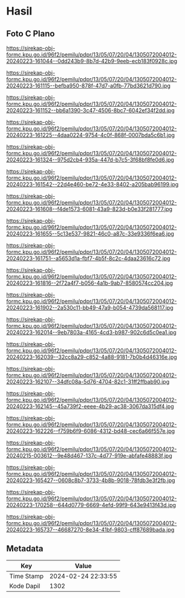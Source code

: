 # Hasil

## Foto C Plano

https://sirekap-obj-formc.kpu.go.id/96f2/pemilu/pdpr/13/05/07/20/04/1305072004012-20240223-161044--0dd243b9-8b7d-42b9-9eeb-ecb183f0928c.jpg

https://sirekap-obj-formc.kpu.go.id/96f2/pemilu/pdpr/13/05/07/20/04/1305072004012-20240223-161115--befba950-878f-47d7-a0fb-77bd3621d790.jpg

https://sirekap-obj-formc.kpu.go.id/96f2/pemilu/pdpr/13/05/07/20/04/1305072004012-20240223-161152--bb6a1390-3c47-4506-8bc7-6042ef34f2dd.jpg

https://sirekap-obj-formc.kpu.go.id/96f2/pemilu/pdpr/13/05/07/20/04/1305072004012-20240223-161225--4daa0224-9754-4c0f-868f-0007bda5c6b1.jpg

https://sirekap-obj-formc.kpu.go.id/96f2/pemilu/pdpr/13/05/07/20/04/1305072004012-20240223-161324--975d2cb4-935a-447d-b7c5-3f68bf8fe0d6.jpg

https://sirekap-obj-formc.kpu.go.id/96f2/pemilu/pdpr/13/05/07/20/04/1305072004012-20240223-161542--22d4e460-be72-4e33-8402-a205bab96199.jpg

https://sirekap-obj-formc.kpu.go.id/96f2/pemilu/pdpr/13/05/07/20/04/1305072004012-20240223-161608--f4de1573-6081-43a9-823d-b0e33f281777.jpg

https://sirekap-obj-formc.kpu.go.id/96f2/pemilu/pdpr/13/05/07/20/04/1305072004012-20240223-161655--5c13e537-9821-46c0-a87c-33e9336f6ea6.jpg

https://sirekap-obj-formc.kpu.go.id/96f2/pemilu/pdpr/13/05/07/20/04/1305072004012-20240223-161751--a5653d1a-fbf7-4b5f-8c2c-4daa23616c72.jpg

https://sirekap-obj-formc.kpu.go.id/96f2/pemilu/pdpr/13/05/07/20/04/1305072004012-20240223-161816--2f72a4f7-b056-4a1b-9ab7-8580574cc204.jpg

https://sirekap-obj-formc.kpu.go.id/96f2/pemilu/pdpr/13/05/07/20/04/1305072004012-20240223-161902--2a530c11-bb49-47a9-b054-4739da568117.jpg

https://sirekap-obj-formc.kpu.go.id/96f2/pemilu/pdpr/13/05/07/20/04/1305072004012-20240223-162014--9eb7803a-4165-4cd3-b987-902c6d5c0ea1.jpg

https://sirekap-obj-formc.kpu.go.id/96f2/pemilu/pdpr/13/05/07/20/04/1305072004012-20240223-162039--32cc8a29-c852-4a88-9181-7b0b4d46316e.jpg

https://sirekap-obj-formc.kpu.go.id/96f2/pemilu/pdpr/13/05/07/20/04/1305072004012-20240223-162107--34dfc08a-5d76-4704-82c1-31ff2ffbab90.jpg

https://sirekap-obj-formc.kpu.go.id/96f2/pemilu/pdpr/13/05/07/20/04/1305072004012-20240223-162145--45a739f2-eeee-4b29-ac38-3067da315df4.jpg

https://sirekap-obj-formc.kpu.go.id/96f2/pemilu/pdpr/13/05/07/20/04/1305072004012-20240223-162226--f759b6f9-6086-4312-bd48-cec6a66f557e.jpg

https://sirekap-obj-formc.kpu.go.id/96f2/pemilu/pdpr/13/05/07/20/04/1305072004012-20240215-003612--9e48d467-137c-4d77-919e-abfafe48883f.jpg

https://sirekap-obj-formc.kpu.go.id/96f2/pemilu/pdpr/13/05/07/20/04/1305072004012-20240223-165427--0608c8b7-3733-4b8b-9018-78fdb3e3f2fb.jpg

https://sirekap-obj-formc.kpu.go.id/96f2/pemilu/pdpr/13/05/07/20/04/1305072004012-20240223-170258--644d0779-6669-4efd-99f9-643e9413f43d.jpg

https://sirekap-obj-formc.kpu.go.id/96f2/pemilu/pdpr/13/05/07/20/04/1305072004012-20240223-165737--46687270-8e34-41bf-9803-cff87689bada.jpg


## Metadata

| Key        | Value               |
| ---------- | ------------------- |
| Time Stamp | 2024-02-24 22:33:55 |
| Kode Dapil | 1302                |



